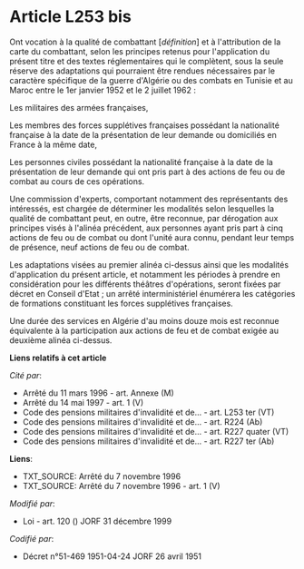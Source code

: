 # Article L253 bis

Ont vocation à la qualité de combattant [*définition*] et à l'attribution de la carte du combattant, selon les principes
retenus pour l'application du présent titre et des textes réglementaires qui le complètent, sous la seule réserve des
adaptations qui pourraient être rendues nécessaires par le caractère spécifique de la guerre d'Algérie ou des combats en
Tunisie et au Maroc entre le 1er janvier 1952 et le 2 juillet 1962 :

Les militaires des armées françaises,

Les membres des forces supplétives françaises possédant la nationalité française à la date de la présentation de leur demande
ou domiciliés en France à la même date,

Les personnes civiles possédant la nationalité française à la date de la présentation de leur demande qui ont pris part à des
actions de feu ou de combat au cours de ces opérations.

Une commission d'experts, comportant notamment des représentants des intéressés, est chargée de déterminer les modalités
selon lesquelles la qualité de combattant peut, en outre, être reconnue, par dérogation aux principes visés à l'alinéa
précédent, aux personnes ayant pris part à cinq actions de feu ou de combat ou dont l'unité aura connu, pendant leur temps de
présence, neuf actions de feu ou de combat.

Les adaptations visées au premier alinéa ci-dessus ainsi que les modalités d'application du présent article, et notamment les
périodes à prendre en considération pour les différents théâtres d'opérations, seront fixées par décret en Conseil d'Etat ;
un arrêté interministériel énumérera les catégories de formations constituant les forces supplétives françaises.

Une durée des services en Algérie d'au moins douze mois est reconnue équivalente à la participation aux actions de feu et de
combat exigée au deuxième alinéa ci-dessus.

**Liens relatifs à cet article**

_Cité par_:

  - Arrêté du 11 mars 1996 - art. Annexe (M)
  - Arrêté du 14 mai 1997 - art. 1 (V)
  - Code des pensions militaires d'invalidité et de... - art. L253 ter (VT)
  - Code des pensions militaires d'invalidité et de... - art. R224 (Ab)
  - Code des pensions militaires d'invalidité et de... - art. R227 quater (VT)
  - Code des pensions militaires d'invalidité et de... - art. R227 ter (Ab)

**Liens**:

  - TXT_SOURCE: Arrêté du 7 novembre 1996
  - TXT_SOURCE: Arrêté du 7 novembre 1996 - art. 1 (V)

_Modifié par_:

  - Loi - art. 120 () JORF 31 décembre 1999

_Codifié par_:

  - Décret n°51-469 1951-04-24 JORF 26 avril 1951
